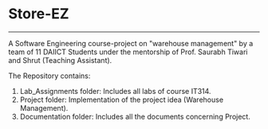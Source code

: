 # **Store-EZ**
---



A Software Engineering course-project on "warehouse management" by a team of 11 DAIICT Students under the mentorship of Prof. Saurabh Tiwari and Shrut (Teaching Assistant).

The Repository contains:
1. Lab_Assignments folder: Includes all labs of course IT314.
2. Project folder: Implementation of the project idea (Warehouse Management).
3. Documentation folder: Includes all the documents concerning Project.

